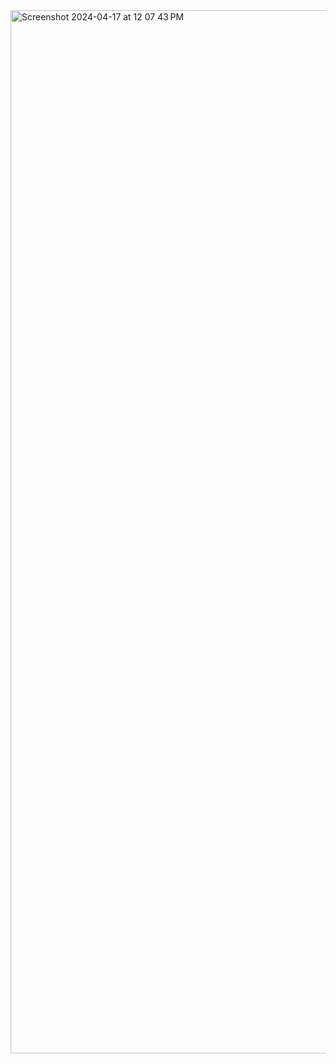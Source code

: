 <img width="1669" alt="Screenshot 2024-04-17 at 12 07 43 PM" src="https://github.com/ErikMejiaCode/Tableau-for-Data-Science/assets/112577065/eb2929bf-7f95-4adc-8264-d262d46b19ff">
